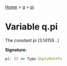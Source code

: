 [Home](../../../index.md) &gt; [q](../../q.md) &gt; [pi](./pi.md)

# Variable q.pi

The constant pi (3.14159...)

<b>Signature:</b>

```typescript
pi: () => Type.EmptyMathFn
```
